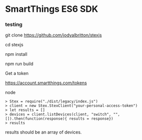 # SmartThings ES6 SDK


### testing 

git clone https://github.com/jodyalbritton/stexjs

cd stexjs


npm install

npm run build 

Get a token 

https://account.smartthings.com/tokens

node


```
> Stex = require("./dist/legacy/index.js")
> client = new Stex.StexClient("your-personal-access-token")
> let results = []
> devices = client.listDevices(client, "switch", "", []).then(function(response){ results = response})
> results
```

results should be an array of devices. 

